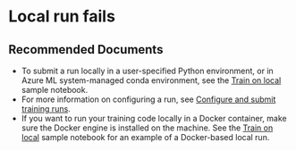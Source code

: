 <properties
	pageTitle="Local run fails"
	description="Local run fails"
	infoBubbleText="Local run fails"
	service="microsoft.machinelearning"
	resource="runs"
	authors="mx-iao"
	ms.author="minxia"
	supportTopicIds="32755219"
	productPesIds="16644"
	cloudEnvironments="public, fairfax, mooncake, usnat, ussec"
	articleId="microsoft.machinelearning.runs.localrunfails"
	selfHelpType="generic"
	ownershipId="AzureML_AzureMachineLearningServices"
/>

# Local run fails

## **Recommended Documents**

* To submit a run locally in a user-specified Python environment, or in Azure ML system-managed conda environment, see the [Train on local](https://github.com/Azure/MachineLearningNotebooks/blob/master/how-to-use-azureml/training/train-on-local/train-on-local.ipynb) sample notebook.
* For more information on configuring a run, see [Configure and submit training runs](https://docs.microsoft.com/azure/machine-learning/how-to-set-up-training-targets).
* If you want to run your training code locally in a Docker container, make sure the Docker engine is installed on the machine. See the [Train on local](https://github.com/Azure/MachineLearningNotebooks/blob/master/how-to-use-azureml/training/train-on-local/train-on-local.ipynb) sample notebook for an example of a Docker-based local run.
